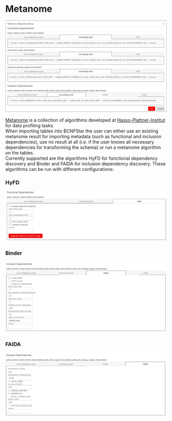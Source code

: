 # Metanome

![](../images/metanome.PNG)  

[Metanome](https://github.com/HPI-Information-Systems/Metanome) is a collection of algorithms developed at [Hasso-Plattner-Institut](https://hpi.de/naumann/projects/data-profiling-and-analytics/metanome-data-profiling.html) for data profiling tasks.  
When importing tables into BCNFStar the user can either use an existing metanome result for importing metadata (such as functional and inclusion dependencies), use no result at all (i.e. if the user knows all necessary dependencies for transforming the schema) or run a metanome algorithm on the tables.  
Currently supported are the algorithms HyFD for functional dependency discovery and Binder and FAIDA for inclusion dependency discovery. These algorithms can be run with different configurations:  

### HyFD  

![](../images/metanome_hyfd.PNG)  

### Binder  

![](../images/metanome_binder.PNG)  

### FAIDA  

![](../images/metanome_faida.PNG)  

